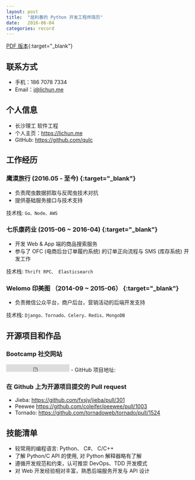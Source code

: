 ```yaml
---
layout: post
title:  "屈利春的 Python 开发工程师简历"
date:   2016-06-04
categories: record
---
```

[PDF 版本](/resume.pdf){:target="_blank"}

## 联系方式
- 手机：186 7078 7334
- Email：[i@lichun.me](mailto:i@lichun.me)

## 个人信息
- 长沙理工 软件工程
- 个人主页：<https://lichun.me>
- GitHub: <https://github.com/qulc>

## 工作经历

### **鹰漠旅行 (2016.05 - 至今)** [<i class="fa fa-link"></i>](http://h.innmall.cn){:target="_blank"}
- 负责爬虫数据抓取与反爬虫技术对抗
- 提供基础服务接口与技术支持

技术栈: `Go、Node、AWS`

### **七乐康药业 (2015-06 ~ 2016-04)** [<i class="fa fa-link"></i>](http://7lk.com){:target="_blank"}
- 开发 Web & App 端的商品搜索服务
- 参与了 OFC (电商后台订单履约系统) 的订单正向流程与 SMS (库存系统) 开发工作

技术栈: `Thrift RPC、 Elasticsearch`

### **Welomo 印美图 （2014-09 ~ 2015-06）** [<i class="fa fa-link"></i>](http://welomo.com){:target="_blank"}

- 负责微信公众平台，商户后台，营销活动的后端开发支持

技术栈: `Django、Tornado、Celery、Redis、MongoDB`


## 开源项目和作品

### Bootcamp 社交网站
<iframe src="https://ghbtns.com/github-btn.html?user=qulc&repo=bootcamp&type=star&count=true" frameborder="0" scrolling="0" width="170px" height="20px"></iframe>
- GitHub 项目地址: <https://github.com/qulc/bootcamp>

### 在 Github 上为开源项目提交的 Pull request
- Jieba: <https://github.com/fxsjy/jieba/pull/301>
- Peewee <https://github.com/coleifer/peewee/pull/1003>
- Tornado: <https://github.com/tornadoweb/tornado/pull/1524>


## 技能清单
- 较常用的编程语言: Python、 C#、 C/C++
- 了解 Python/C API 的使用, 对 Python 解释器略有了解
- 遵循开发规范和约束，认可推崇 DevOps、TDD 开发模式
- 对 Web 开发经验相对丰富，熟悉后端服务开发与 API 设计
